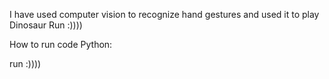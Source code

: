 I have used computer vision to recognize hand gestures and used it to play Dinosaur Run :)))) 

How to run code Python: 

run :))))
